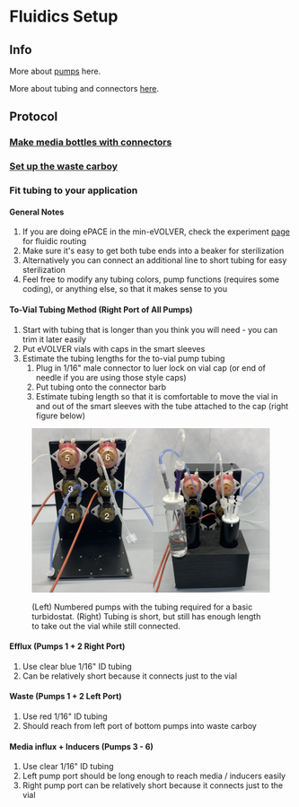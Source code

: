 # Fluidics Setup

## Info

More about [pumps](../../hardware/overview-of-fluidics/peristaltic-pumps.md) here.

More about tubing and connectors [here](../../hardware/overview-of-fluidics/tubing-and-connectors.md).

## Protocol

### [Make media bottles with connectors](../../guides/making-media-bottles-and-splitters.md)

### [Set up the waste carboy](../../experiments/starting-an-experiment/setup-waste-carboy.md)

### Fit tubing to your application

#### General Notes

1. If you are doing ePACE in the min-eVOLVER, check the experiment [page ](epace-with-min-evolver/)for fluidic routing
2. Make sure it's easy to get both tube ends into a beaker for sterilization
3. Alternatively you can connect an additional line to short tubing for easy sterilization
4. Feel free to modify any tubing colors, pump functions (requires some coding), or anything else, so that it makes sense to you

#### To-Vial Tubing Method (Right Port of All Pumps)

1. Start with tubing that is longer than you think you will need - you can trim it later easily
2. Put eVOLVER vials with caps in the smart sleeves
3. Estimate the tubing lengths for the to-vial pump tubing
   1. Plug in 1/16" male connector to luer lock on vial cap (or end of needle if you are using those style caps)
   2. Put tubing onto the connector barb
   3. Estimate tubing length so that it is comfortable to move the vial in and out of the smart sleeves with the tube attached to the cap (right figure below)

<figure><img src="../../.gitbook/assets/image (2) (1) (3).png" alt=""><figcaption><p>(Left) Numbered pumps with the tubing required for a basic turbidostat. (Right) Tubing is short, but still has enough length to take out the vial while still connected.</p></figcaption></figure>

#### Efflux (Pumps 1 + 2 Right Port)

1. Use clear blue 1/16" ID tubing
2. Can be relatively short because it connects just to the vial

#### Waste (Pumps 1 + 2 Left Port)

1. Use red 1/16" ID tubing
2. Should reach from left port of bottom pumps into waste carboy

#### Media influx + Inducers (Pumps 3 - 6)

1. Use clear 1/16" ID tubing
2. Left pump port should be long enough to reach media / inducers easily
3. Right pump port can be relatively short because it connects just to the vial

